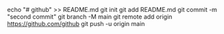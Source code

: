 echo "# github" >> README.md
git init
git add README.md
git commit -m "second commit"
git branch -M main
git remote add origin https://github.com/github
git push -u origin main
